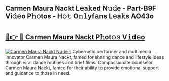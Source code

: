 ## Carmen Maura Nackt L𝚎a𝚔ed N𝚞𝚍e - Part-B9F Vi𝚍𝚎o P𝚑𝚘tos - H𝚘𝚝 O𝚗𝚕yf𝚊ns L𝚎a𝚔s AO43o

# <h2><a href="http://kf5oldp.oniu.top/?m=Carmen+Maura+Nackt">🔗👉 🔴 Carmen Maura Nackt P𝚑ot𝚘𝚜 V𝚒d𝚎o</a></h2>

[![Carmen Maura Nackt Nu𝚍e𝚜](https://i.imgur.com/0qMVB7G.gif)](http://kf5oldp.oniu.top/?m=Carmen+Maura+Nackt)
Cybernetic performer and multimedia innovator Carmen Maura Nackt, famed for sharing dance and lifestyle ideas through viral dance routines and brief films. Compassionate counselor Carmen Maura Nackt, famed for their ability to provide emotional support and guidance to those in need.  
